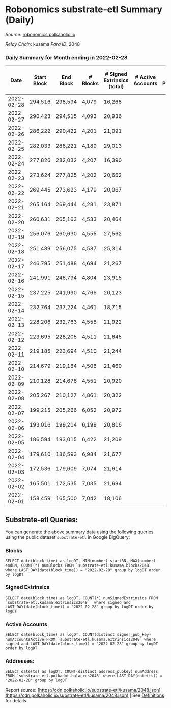 # Robonomics substrate-etl Summary (Daily)

_Source_: [robonomics.polkaholic.io](https://robonomics.polkaholic.io)

*Relay Chain*: kusama
*Para ID*: 2048



### Daily Summary for Month ending in 2022-02-28


| Date | Start Block | End Block | # Blocks | # Signed Extrinsics (total) | # Active Accounts | # Passive | # New | # Addresses with Balances | # Events | # Transfers | # XCM Transfers In | # XCM Transfers Out |
| ---- | ----------- | --------- | -------- | --------------------------- | ----------------- | --------- | ----- | ------------------------- | -------- | ----------- | ------------------ | ------------------- |
| 2022-02-28 | 294,516 | 298,594 | 4,079  | 16,268 |  |  |  | 2,450 | 91,270 | 5 ($5,606.65) |   |   |
| 2022-02-27 | 290,423 | 294,515 | 4,093  | 20,936 |  |  |  | 2,452 | 108,147 |   |   |   |
| 2022-02-26 | 286,222 | 290,422 | 4,201  | 21,091 |  |  |  | 2,451 | 109,472 | 1 ($16.44) |   |   |
| 2022-02-25 | 282,033 | 286,221 | 4,189  | 29,013 |  |  |  | 2,449 | 152,948 | 8 ($7,747.19) |   |   |
| 2022-02-24 | 277,826 | 282,032 | 4,207  | 16,390 |  |  |  | 2,446 | 95,594 | 61 ($3,729.31) |   |   |
| 2022-02-23 | 273,624 | 277,825 | 4,202  | 20,662 |  |  |  | 2,434 | 114,445 | 1  |   |   |
| 2022-02-22 | 269,445 | 273,623 | 4,179  | 20,067 |  |  |  | 2,413 | 109,448 | 2 ($2.23) |   |   |
| 2022-02-21 | 265,164 | 269,444 | 4,281  | 23,871 |  |  |  | 2,379 | 128,992 | 2 ($13,124.39) |   |   |
| 2022-02-20 | 260,631 | 265,163 | 4,533  | 20,464 |  |  |  | 2,376 | 112,476 |   |   |   |
| 2022-02-19 | 256,076 | 260,630 | 4,555  | 27,562 |  |  |  | 2,376 | 139,677 | 1 ($0.07) |   |   |
| 2022-02-18 | 251,489 | 256,075 | 4,587  | 25,314 |  |  |  | 2,372 | 129,924 | 7 ($8,093.06) |   |   |
| 2022-02-17 | 246,795 | 251,488 | 4,694  | 21,267 |  |  |  | 2,373 | 107,827 | 5 ($78.20) |   |   |
| 2022-02-16 | 241,991 | 246,794 | 4,804  | 23,915 |  |  |  | 2,375 | 117,310 | 1 ($105,682.78) |   |   |
| 2022-02-15 | 237,225 | 241,990 | 4,766  | 20,123 |  |  |  | 2,373 | 104,483 | 13 ($2,432.91) |   |   |
| 2022-02-14 | 232,764 | 237,224 | 4,461  | 18,715 |  |  |  | 2,381 | 96,924 |   |   |   |
| 2022-02-13 | 228,206 | 232,763 | 4,558  | 21,922 |  |  |  | 2,381 | 109,570 |   |   |   |
| 2022-02-12 | 223,695 | 228,205 | 4,511  | 21,645 |  |  |  | 2,379 | 108,228 | 1 ($22,159.92) |   |   |
| 2022-02-11 | 219,185 | 223,694 | 4,510  | 21,244 |  |  |  | 2,378 | 106,609 | 1 ($20.73) |   |   |
| 2022-02-10 | 214,679 | 219,184 | 4,506  | 21,460 |  |  |  | 2,376 | 112,249 | 4 ($37.88) |   |   |
| 2022-02-09 | 210,128 | 214,678 | 4,551  | 20,920 |  |  |  | 2,371 | 113,188 | 3  |   |   |
| 2022-02-08 | 205,267 | 210,127 | 4,861  | 20,322 |  |  |  | 2,366 | 116,952 | 1 ($45.33) |   |   |
| 2022-02-07 | 199,215 | 205,266 | 6,052  | 20,972 |  |  |  | 2,365 | 125,838 | 3  |   |   |
| 2022-02-06 | 193,016 | 199,214 | 6,199  | 20,816 |  |  |  | 2,365 | 125,996 | 5 ($53,991.16) |   |   |
| 2022-02-05 | 186,594 | 193,015 | 6,422  | 21,209 |  |  |  | 2,365 | 128,890 | 1 ($8.62) |   |   |
| 2022-02-04 | 179,610 | 186,593 | 6,984  | 21,677 |  |  |  | 2,364 | 133,646 | 9 ($146,857.86) |   |   |
| 2022-02-03 | 172,536 | 179,609 | 7,074  | 21,614 |  |  |  | 2,358 | 133,802 | 6 ($7,335.12) |   |   |
| 2022-02-02 | 165,501 | 172,535 | 7,035  | 21,694 |  |  |  | 2,356 | 133,622 | 1 ($0.02) |   |   |
| 2022-02-01 | 158,459 | 165,500 | 7,042  | 18,106 |  |  |  | 2,356 | 118,143 | 3 ($4,243.04) |   |   |

## Substrate-etl Queries:
You can generate the above summary data using the following queries using the public dataset `substrate-etl` in Google BigQuery:


### Blocks
```
SELECT date(block_time) as logDT, MIN(number) startBN, MAX(number) endBN, COUNT(*) numBlocks FROM `substrate-etl.kusama.blocks2048`  where LAST_DAY(date(block_time)) = "2022-02-28" group by logDT order by logDT
```


### Signed Extrinsics
```
SELECT date(block_time) as logDT, COUNT(*) numSignedExtrinsics FROM `substrate-etl.kusama.extrinsics2048`  where signed and LAST_DAY(date(block_time)) = "2022-02-28" group by logDT order by logDT
```


### Active Accounts
```
SELECT date(block_time) as logDT, COUNT(distinct signer_pub_key) numAccountsActive FROM `substrate-etl.kusama.extrinsics2048` where signed and LAST_DAY(date(block_time)) = "2022-02-28" group by logDT order by logDT
```


### Addresses:
```
SELECT date(ts) as logDT, COUNT(distinct address_pubkey) numAddress FROM `substrate-etl.polkadot.balances2048` where LAST_DAY(date(ts)) = "2022-02-28" group by logDT
```



Report source: [https://cdn.polkaholic.io/substrate-etl/kusama/2048.json](https://cdn.polkaholic.io/substrate-etl/kusama/2048.json) | See [Definitions](/DEFINITIONS.md) for details
